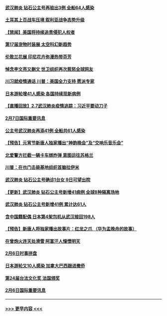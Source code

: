 #### [武汉肺炎 钻石公主号再验出3例 全船64人感染](../pages/prog202/a102771726.md?t=02080955) 
#### [土耳其上百战车压境 叙利亚战争态势升级](../pages/prog202/a102772132.md?t=02080955) 
#### [【禁闻】美国将持续追责侵犯人权者](../pages/prog202/a102772042.md?t=02080955) 
#### [第17届宠物时装展 太空科幻新趋势](../pages/prog202/a102772033.md?t=02080955) 
#### [伦敦兰花展 印尼花卉弥漫热带芬芳](../pages/prog202/a102772026.md?t=02080955) 
#### [悼念李文亮又删文 世卫组织再次惹怒全球网友](../pages/prog202/a102771968.md?t=02080955) 
#### [川习就疫情通话 川普：美国全力支持 愿派专家](../pages/prog202/a102771930.md?t=02080955) 
#### [日本游轮增41人感染 各国持续现新病例](../pages/prog202/a102771912.md?t=02080955) 
#### [【直播回放】2.7武汉肺炎疫情追踪：习近平要动刀子](../pages/prog202/a102771649.md?t=02080955) 
#### [2月7日国际重要讯息](../pages/prog202/a102771747.md?t=02080955) 
#### [公主号武汉肺炎再添41例 全船共61人感染](../pages/prog202/a102771703.md?t=02080955) 
#### [【预告】元宵节新唐人独家播出“神韵晚会”及“交响乐音乐会”](../pages/prog202/a102767674.md?t=02080955) 
#### [北爱警方拦截一辆卡车绑炸弹 意图运往苏格兰](../pages/prog202/a102771609.md?t=02080955) 
#### [川普：在也门击毙基地组织首脑拉伊米](../pages/prog202/a102771528.md?t=02080955) 
#### [武汉肺炎 钻石公主号确诊1台女 9日可望出院](../pages/prog202/a102771518.md?t=02080955) 
#### [【更新】武汉肺炎 钻石公主号新增41病例 全球8种隔离场地](../pages/prog202/a102770740.md?t=02080955) 
#### [武汉肺炎 钻石公主号新增41例 累计达61人](../pages/prog202/a102771486.md?t=02080955) 
#### [含中国籍配偶 日本第4架包机从武汉接回198人](../pages/prog202/a102771472.md?t=02080955) 
#### [【预告】新唐人将独家播出故事片：红龙之爪 （华为孟晚舟的故事）](../pages/prog202/a102767728.md?t=02080955) 
#### [在曾炮火连天处滑雪 阿富汗人憧憬明天](../pages/prog202/a102771290.md?t=02080955) 
#### [2月6日时事拼盘](../pages/prog202/a102771225.md?t=02080955) 
#### [日本游轮又10人感染 加拿大巴西跟进撤侨](../pages/prog202/a102771084.md?t=02080955) 
#### [第24届台法文化奖 法国颁奖](../pages/prog202/a102771032.md?t=02080955) 
#### [2月6日国际重要讯息](../pages/prog202/a102770794.md?t=02080955) 

----
#### [ >>> 更早内容 <<< ](../indexes/prog202-earlier.md)
